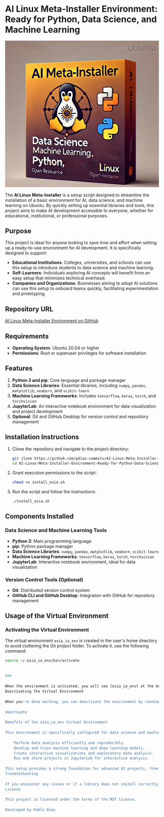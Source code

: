 # AI Linux Meta-Installer Environment: Ready for Python, Data Science, and Machine Learning

![AI Meta-Installer](https://github.com/pdiaz-commits/AI-Linux-Meta-Installer-Environment-Ready-for-Python-Data-Science-and-Machine-Learning/blob/main/images/imagen.png)

The **AI Linux Meta-Installer** is a setup script designed to streamline the installation of a basic environment for AI, data science, and machine learning on Ubuntu. By quickly setting up essential libraries and tools, this project aims to make AI development accessible to everyone, whether for educational, institutional, or professional purposes.

## Purpose

This project is ideal for anyone looking to save time and effort when setting up a ready-to-use environment for AI development. It is specifically designed to support:

- **Educational Institutions**: Colleges, universities, and schools can use this setup to introduce students to data science and machine learning.
- **Self-Learners**: Individuals exploring AI concepts will benefit from an easy setup that minimizes technical overhead.
- **Companies and Organizations**: Businesses aiming to adopt AI solutions can use this setup to onboard teams quickly, facilitating experimentation and prototyping.

## Repository URL

[AI Linux Meta-Installer Environment on GitHub](https://github.com/pdiaz-commits/AI-Linux-Meta-Installer-Environment-Ready-for-Python-Data-Science-and-Machine-Learning)

## Requirements

- **Operating System**: Ubuntu 20.04 or higher
- **Permissions**: Root or superuser privileges for software installation

## Features

1. **Python 3 and pip**: Core language and package manager
2. **Data Science Libraries**: Essential libraries, including `numpy`, `pandas`, `matplotlib`, `seaborn`, and `scikit-learn`
3. **Machine Learning Frameworks**: Includes `tensorflow`, `keras`, `torch`, and `torchvision`
4. **JupyterLab**: An interactive notebook environment for data visualization and project development
5. **Optional**: Git and GitHub Desktop for version control and repository management

## Installation Instructions

1. Clone the repository and navigate to the project directory:

    ```bash
    git clone https://github.com/pdiaz-commits/AI-Linux-Meta-Installer-Environment-Ready-for-Python-Data-Science-and-Machine-Learning.git
    cd AI-Linux-Meta-Installer-Environment-Ready-for-Python-Data-Science-and-Machine-Learning
    ```

2. Grant execution permissions to the script:

    ```bash
    chmod +x install_osia.sh
    ```

3. Run the script and follow the instructions:

    ```bash
    ./install_osia.sh
    ```

## Components Installed

### Data Science and Machine Learning Tools

- **Python 3**: Main programming language
- **pip**: Python package manager
- **Data Science Libraries**: `numpy`, `pandas`, `matplotlib`, `seaborn`, `scikit-learn`
- **Machine Learning Frameworks**: `tensorflow`, `keras`, `torch`, `torchvision`
- **JupyterLab**: Interactive notebook environment, ideal for data visualization

### Version Control Tools (Optional)

- **Git**: Distributed version control system
- **GitHub CLI and GitHub Desktop**: Integration with GitHub for repository management

## Usage of the Virtual Environment

### Activating the Virtual Environment

The virtual environment `osia_ia_env` is created in the user's home directory to avoid cluttering the Git project folder. To activate it, use the following command:

```bash
source ~/.osia_ia_env/bin/activate


### 

When the environment is activated, you will see (osia_ia_env) at the beginning of the terminal prompt, indicating that you are working within the environment.
Deactivating the Virtual Environment

When you're done working, you can deactivate the environment by running:

deactivate

Benefits of the osia_ia_env Virtual Environment

This environment is specifically configured for data science and machine learning, which allows you to:

    Perform data analysis efficiently and reproducibly.
    Develop and train machine learning and deep learning models.
    Create interactive visualizations and exploratory data analysis.
    Run and share projects in JupyterLab for interactive analysis.

This setup provides a strong foundation for advanced AI projects, from data exploration to predictive model development.
Troubleshooting

If you encounter any issues or if a library does not install correctly, make sure pip is updated, and rerun the script. You can also check the logs to identify any specific errors during the installation of particular libraries.
License

This project is licensed under the terms of the MIT license.

Developed by Pablo Díaz 
